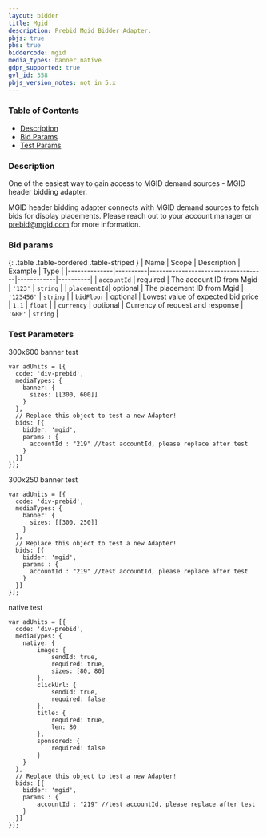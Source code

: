 ```yaml
---
layout: bidder
title: Mgid
description: Prebid Mgid Bidder Adapter.
pbjs: true
pbs: true
biddercode: mgid
media_types: banner,native
gdpr_supported: true
gvl_id: 358
pbjs_version_notes: not in 5.x
---
```


### Table of Contents

- [Description](#mgid-bid-desc)
- [Bid Params](#mgid-bid-params)
- [Test Params](#mgid-test-params)

<a name="mgid-bid-desc" />

### Description

One of the easiest way to gain access to MGID demand sources  - MGID header bidding adapter.

MGID header bidding adapter connects with MGID demand sources to fetch bids for display placements. Please reach out to your account manager or <prebid@mgid.com> for more information.

<a name="mgid-bid-params" />

### Bid params

{: .table .table-bordered .table-striped }
| Name         | Scope    | Description                        | Example    | Type     |
|--------------|----------|------------------------------------|------------|----------|
| `accountId`  | required | The account ID from Mgid           | `'123'`    | `string` |
| `placementId`| optional | The placement ID from Mgid         | `'123456'` | `string` |
| `bidFloor`   | optional | Lowest value of expected bid price | `1.1`      | `float`  |
| `currency`   | optional | Currency of request and response   | `'GBP'`    | `string` |


<a name="mgid-test-params" />

### Test Parameters

300x600 banner test
```
var adUnits = [{
  code: 'div-prebid',
  mediaTypes: {
    banner: {
      sizes: [[300, 600]]
    }
  },
  // Replace this object to test a new Adapter!
  bids: [{
    bidder: 'mgid',
    params : {
      accountId : "219" //test accountId, please replace after test
    }
  }]
}];
```

300x250 banner test
```
var adUnits = [{
  code: 'div-prebid',
  mediaTypes: {
    banner: {
      sizes: [[300, 250]]
    }
  },
  // Replace this object to test a new Adapter!
  bids: [{
    bidder: 'mgid',
    params : {
      accountId : "219" //test accountId, please replace after test
    }
  }]
}];
```

native test
```
var adUnits = [{
  code: 'div-prebid',
  mediaTypes: {
    native: {
        image: {
            sendId: true,
            required: true,
            sizes: [80, 80]
        },
        clickUrl: {
            sendId: true,
            required: false
        },
        title: {
            required: true,
            len: 80
        },
        sponsored: {
            required: false
        }
    }
  },
  // Replace this object to test a new Adapter!
  bids: [{
    bidder: 'mgid',
    params : {
        accountId : "219" //test accountId, please replace after test
    }
  }]
}];
```
